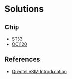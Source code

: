 # Solutions

## Chip

- [ST33](https://www.st.com/en/secure-mcus/st33-arm-core.html)
- [OC1120](https://www.infineon.com/cms/en/product/security-smart-card-solutions/optiga-embedded-security-solutions/optiga-connect/optiga-connect-consumer/)

## References

- [Quectel eSIM Introducation](https://forums.quectel.com/uploads/short-url/aCFNp1v9fRZtWU9mucGbJy3N0rq.pdf)

